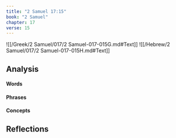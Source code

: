 ```yaml
---
title: "2 Samuel 17:15"
book: "2 Samuel"
chapter: 17
verse: 15
---
```

![[/Greek/2 Samuel/017/2 Samuel-017-015G.md#Text]]
![[/Hebrew/2 Samuel/017/2 Samuel-017-015H.md#Text]]

## Analysis

#### Words

#### Phrases

#### Concepts

## Reflections
